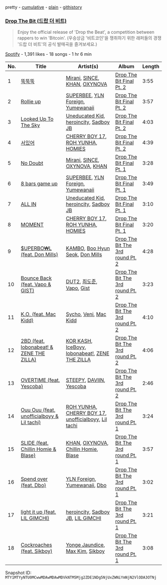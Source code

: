 pretty - [cumulative](/playlists/cumulative/37i9dQZF1DWZVoboXxeXW4.md) - [plain](/playlists/plain/37i9dQZF1DWZVoboXxeXW4) - [githistory](https://github.githistory.xyz/mackorone/spotify-playlist-archive/blob/main/playlists/plain/37i9dQZF1DWZVoboXxeXW4)

### [Drop The Bit \(드랍 더 비트\)](https://open.spotify.com/playlist/37i9dQZF1DWZVoboXxeXW4)

> Enjoy the official release of 'Drop the Beat', a competition between rappers to win 'Bitcoin'\. \(우승상금 '비트코인'을 쟁취하기 위한 래퍼들의 경쟁 '드랍 더 비트'의 공식 발매곡을 즐겨보세요.\)

[Spotify](https://open.spotify.com/user/spotify) - 1,391 likes - 18 songs - 1 hr 6 min

| No. | Title | Artist(s) | Album | Length |
|---|---|---|---|---|
| 1 | [뚝뚝뚝](https://open.spotify.com/track/6qqOz5LS19krVTFAvcSD3A) | [Mirani](https://open.spotify.com/artist/6N7b9mUVwn885jI7RRg8no), [SINCE](https://open.spotify.com/artist/0seDu6vvqbUnPUk6s6a616), [KHAN](https://open.spotify.com/artist/13jYpBHek9LD68d1ZwWmu5), [OXYNOVA](https://open.spotify.com/artist/72b3VgmhJa2YqlypqHdrXa) | [Drop The Bit Final Pt\. 2](https://open.spotify.com/album/2q3EHtYTa2eF6GsWYMIQSO) | 3:55 |
| 2 | [Rollie up](https://open.spotify.com/track/2PD1oseBzqbIhYZ3wbtQXD) | [SUPERBEE](https://open.spotify.com/artist/0Q5XzDpn7DCI5jlubok4xb), [YLN Foreign](https://open.spotify.com/artist/7Lhw1kKfHHKBfcvMSD3DLl), [Yumewanaii](https://open.spotify.com/artist/4oLq9qTt8P6pawQN1w9zL8) | [Drop The Bit Final Pt\. 2](https://open.spotify.com/album/2q3EHtYTa2eF6GsWYMIQSO) | 3:57 |
| 3 | [Looked Up To The Sky](https://open.spotify.com/track/3bVDunQjcXQlZ1U4nk7vWT) | [Uneducated Kid](https://open.spotify.com/artist/08KbKkPqaYNFYM9R5eMjuM), [heroincity](https://open.spotify.com/artist/4Sl2QYei5nqAb8bDcccyEP), [Sadboy JB](https://open.spotify.com/artist/7g2bqT5lmeea6rpG3cbEYc) | [Drop The Bit Final Pt\. 2](https://open.spotify.com/album/2q3EHtYTa2eF6GsWYMIQSO) | 4:03 |
| 4 | [서있어](https://open.spotify.com/track/0S4dJNVnLwmRlRQ348RshA) | [CHERRY BOY 17](https://open.spotify.com/artist/0jxGPRjBD9ofybNRoB14dc), [ROH YUNHA](https://open.spotify.com/artist/3dLZdTWMaokxt4y9sDzEWq), [HOMIES](https://open.spotify.com/artist/3PpfvyyncoZ79IgYe0Uls0) | [Drop The Bit Final Pt\. 2](https://open.spotify.com/album/2q3EHtYTa2eF6GsWYMIQSO) | 4:39 |
| 5 | [No Doubt](https://open.spotify.com/track/1JS6uJeYOerdx7U5y9Tbdc) | [Mirani](https://open.spotify.com/artist/6N7b9mUVwn885jI7RRg8no), [SINCE](https://open.spotify.com/artist/0seDu6vvqbUnPUk6s6a616), [OXYNOVA](https://open.spotify.com/artist/72b3VgmhJa2YqlypqHdrXa), [KHAN](https://open.spotify.com/artist/13jYpBHek9LD68d1ZwWmu5) | [Drop The Bit Final Pt\. 1](https://open.spotify.com/album/1CXbpk3AaBor9rY0XRVZMn) | 3:28 |
| 6 | [8 bars game up](https://open.spotify.com/track/0L4djl0ggbJUEY1n2PuV4r) | [SUPERBEE](https://open.spotify.com/artist/0Q5XzDpn7DCI5jlubok4xb), [YLN Foreign](https://open.spotify.com/artist/7Lhw1kKfHHKBfcvMSD3DLl), [Yumewanaii](https://open.spotify.com/artist/4oLq9qTt8P6pawQN1w9zL8) | [Drop The Bit Final Pt\. 1](https://open.spotify.com/album/1CXbpk3AaBor9rY0XRVZMn) | 3:49 |
| 7 | [ALL IN](https://open.spotify.com/track/1NMnORU6jTsUDmevvcg8yD) | [Uneducated Kid](https://open.spotify.com/artist/08KbKkPqaYNFYM9R5eMjuM), [heroincity](https://open.spotify.com/artist/4Sl2QYei5nqAb8bDcccyEP), [Sadboy JB](https://open.spotify.com/artist/7g2bqT5lmeea6rpG3cbEYc) | [Drop The Bit Final Pt\. 1](https://open.spotify.com/album/1CXbpk3AaBor9rY0XRVZMn) | 3:10 |
| 8 | [MOMENT](https://open.spotify.com/track/2qoTNHMoxQjPffxUAL9a6Q) | [CHERRY BOY 17](https://open.spotify.com/artist/0jxGPRjBD9ofybNRoB14dc), [ROH YUNHA](https://open.spotify.com/artist/3dLZdTWMaokxt4y9sDzEWq), [HOMIES](https://open.spotify.com/artist/3PpfvyyncoZ79IgYe0Uls0) | [Drop The Bit Final Pt\. 1](https://open.spotify.com/album/1CXbpk3AaBor9rY0XRVZMn) | 3:20 |
| 9 | [$UPERBO₩L \(feat\. Don Mills\)](https://open.spotify.com/track/2GOughtZDgNyTerff1QYr5) | [KAMBO](https://open.spotify.com/artist/2LE4iuwlb4vZMWKTw68g4i), [Boo Hyun Seok](https://open.spotify.com/artist/2o4BX85LnnLCsiNL8nPJYW), [Don Mills](https://open.spotify.com/artist/6bIsFWNkjQvSm5P4rqlxKn) | [Drop The Bit The 3rd round Pt\. 2](https://open.spotify.com/album/4k7Dv3Ffof2s8VLbFTPGiO) | 4:28 |
| 10 | [Bounce Back \(feat\. Vapo & GIST\)](https://open.spotify.com/track/71Nlpfb1mhI5LIHDYhdoQa) | [DUT2](https://open.spotify.com/artist/26zFU7m9r6D7cb2pekLhDg), [최도준](https://open.spotify.com/artist/7y6D9FlvIoKm4mzNrdFqCL), [Vapo](https://open.spotify.com/artist/2MaOgL4RBfhpRIMK4ayM61), [Gist](https://open.spotify.com/artist/7MWT3sTDz6GemZla4Y5oCk) | [Drop The Bit The 3rd round Pt\. 2](https://open.spotify.com/album/4k7Dv3Ffof2s8VLbFTPGiO) | 3:23 |
| 11 | [K.O\. \(feat\. Mac Kidd\)](https://open.spotify.com/track/4Ayc7M0iybDZqZan2yxWIa) | [Sycho](https://open.spotify.com/artist/0alOpDUsBEmBJqSZHT6z2P), [Veni](https://open.spotify.com/artist/2fQI4QV9m3OzcxBq4CxIdZ), [Mac Kidd](https://open.spotify.com/artist/3uezMpoFc84nQ6qU2mliqr) | [Drop The Bit The 3rd round Pt\. 2](https://open.spotify.com/album/4k7Dv3Ffof2s8VLbFTPGiO) | 4:10 |
| 12 | [2BD \(feat\. lobonabeat! & ZENE THE ZILLA\)](https://open.spotify.com/track/16rL7q7V08qCfZNS9fWZeZ) | [KOR KASH](https://open.spotify.com/artist/0g4swmIiBG0TmWQl6mdMQu), [IceBoyy](https://open.spotify.com/artist/2Nhb3poDPaMmgRjTudB2Yy), [lobonabeat!](https://open.spotify.com/artist/3gg70JN79TXhAqklizHOva), [ZENE THE ZILLA](https://open.spotify.com/artist/1MMbv4LTpwbh2APtXuwaZN) | [Drop The Bit The 3rd round Pt\. 2](https://open.spotify.com/album/4k7Dv3Ffof2s8VLbFTPGiO) | 4:06 |
| 13 | [OVERTIME \(feat\. Yescoba\)](https://open.spotify.com/track/32ABl8lvPPd0IqXTvVdNOy) | [STEEPY](https://open.spotify.com/artist/6dpZEt8zoRWsBJJO1gb9HA), [DAVIIN](https://open.spotify.com/artist/34UfpAZK2qZMBGDAtBdnz9), [Yescoba](https://open.spotify.com/artist/5FifK2T7KEKatsWO6WxkS6) | [Drop The Bit The 3rd round Pt\. 2](https://open.spotify.com/album/4k7Dv3Ffof2s8VLbFTPGiO) | 2:46 |
| 14 | [Ouu Ouu \(feat\. unofficialboyy & Lil tachi\)](https://open.spotify.com/track/0OXfreKm4ZITn1vCcZLlo7) | [ROH YUNHA](https://open.spotify.com/artist/3dLZdTWMaokxt4y9sDzEWq), [CHERRY BOY 17](https://open.spotify.com/artist/0jxGPRjBD9ofybNRoB14dc), [unofficialboyy](https://open.spotify.com/artist/0hoIUrMFR0Cy6aTbma8b2o), [Lil tachi](https://open.spotify.com/artist/4uqXu5Qybes6RYP8ThjoEV) | [Drop The Bit The 3rd round Pt\. 1](https://open.spotify.com/album/4qymBh4IciyjJwgzwIVFUX) | 3:24 |
| 15 | [SLIDE \(feat\. Chillin Homie & Blase\)](https://open.spotify.com/track/2gef02SzAOGE9QKgxwMW9i) | [KHAN](https://open.spotify.com/artist/13jYpBHek9LD68d1ZwWmu5), [OXYNOVA](https://open.spotify.com/artist/72b3VgmhJa2YqlypqHdrXa), [Chillin Homie](https://open.spotify.com/artist/5f48MQLr5eOXHcR4lFE1BM), [Blase](https://open.spotify.com/artist/6XsOOgLCtnkkOv2uhZXuB0) | [Drop The Bit The 3rd round Pt\. 1](https://open.spotify.com/album/4qymBh4IciyjJwgzwIVFUX) | 3:57 |
| 16 | [Spend over \(feat\. Dbo\)](https://open.spotify.com/track/1nv7wC6Jx8hLslcBob8Py8) | [YLN Foreign](https://open.spotify.com/artist/7Lhw1kKfHHKBfcvMSD3DLl), [Yumewanaii](https://open.spotify.com/artist/4oLq9qTt8P6pawQN1w9zL8), [Dbo](https://open.spotify.com/artist/4YqiXtuxDZwf7he6apcqhI) | [Drop The Bit The 3rd round Pt\. 1](https://open.spotify.com/album/4qymBh4IciyjJwgzwIVFUX) | 3:02 |
| 17 | [light it up \(feat\. LIL GIMCHI\)](https://open.spotify.com/track/36rFeJ4jO7QF895h211l2N) | [heroincity](https://open.spotify.com/artist/4Sl2QYei5nqAb8bDcccyEP), [Sadboy JB](https://open.spotify.com/artist/7g2bqT5lmeea6rpG3cbEYc), [LIL GIMCHI](https://open.spotify.com/artist/6GlkZqxomTSlcJUh9WvVKQ) | [Drop The Bit The 3rd round Pt\. 1](https://open.spotify.com/album/4qymBh4IciyjJwgzwIVFUX) | 3:21 |
| 18 | [Cockroaches \(feat\. Sikboy\)](https://open.spotify.com/track/3R7Mqg1N1JTDOzkNmP1YvR) | [Yonge Jaundice](https://open.spotify.com/artist/0ESfTnqcM5os6xjx05jjYT), [Max Kim](https://open.spotify.com/artist/6zKnUkgWMqNMQ3g88g9iqR), [Sikboy](https://open.spotify.com/artist/7yhu8y8MIhKA3I4n02MdBQ) | [Drop The Bit The 3rd round Pt\. 1](https://open.spotify.com/album/4qymBh4IciyjJwgzwIVFUX) | 3:08 |

Snapshot ID: `MTY1MTYyNTU0MCwwMDAwMDAwMDVkNTM5Mjg2ZDE1NDg5NjUxZWNiYmNjN2VlODA3OTNj`
